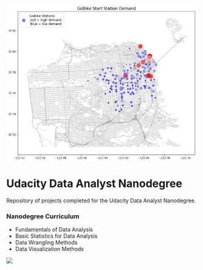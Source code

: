 ![](/art/sf-go-bike-demand.png?raw=true)

# Udacity Data Analyst Nanodegree
Repository of projects completed for the Udacity Data Analyst Nanodegree.

### Nanodegree Curriculum

* Fundamentals of Data Analysis
* Basic Statistics for Data Analysis
* Data Wrangling Methods
* Data Visualization Methods

![](../../art/gcd.png?raw=true)
